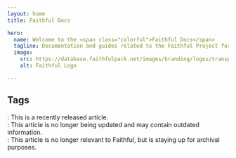 ```yaml
---
layout: home
title: Faithful Docs

hero:
  name: Welcome to the <span class="colorful">Faithful Docs</span>
  tagline: Documentation and guides related to the Faithful Project for texture making, moderation, and more.
  image:
    src: https://database.faithfulpack.net/images/branding/logos/transparent/512/plain_logo.png
    alt: Faithful Logo

---
```


## Tags

<Badge type="danger" text="NEW" />: This is a recently released article.
<br />
<Badge type="warning" text="DEPRECATED" />: This article is no longer being updated and may contain outdated information.
<br />
<Badge type="info" text="ARCHIVED" />: This article is no longer relevant to Faithful, but is staying up for archival purposes.

<style>

.colorful {
  background: -webkit-linear-gradient(115deg, var(--faithful-brand) 30%, var(--secondary-brand));
  -webkit-background-clip: text;
  -webkit-text-fill-color: transparent;
}

:root {
  --vp-home-hero-name-color: var(--vp-c-text-1);
  --vp-home-hero-image-background-image: linear-gradient(45deg, #76c94555 50%, #00a2ff55 50%);
  --vp-home-hero-image-filter: blur(44px);
}

/* bigger blur for bigger screens */
@media (min-width: 640px) {
  :root {
    --vp-home-hero-image-filter: blur(56px);
  }
}

@media (min-width: 960px) {
  :root {
    --vp-home-hero-image-filter: blur(68px);
  }
}
</style>